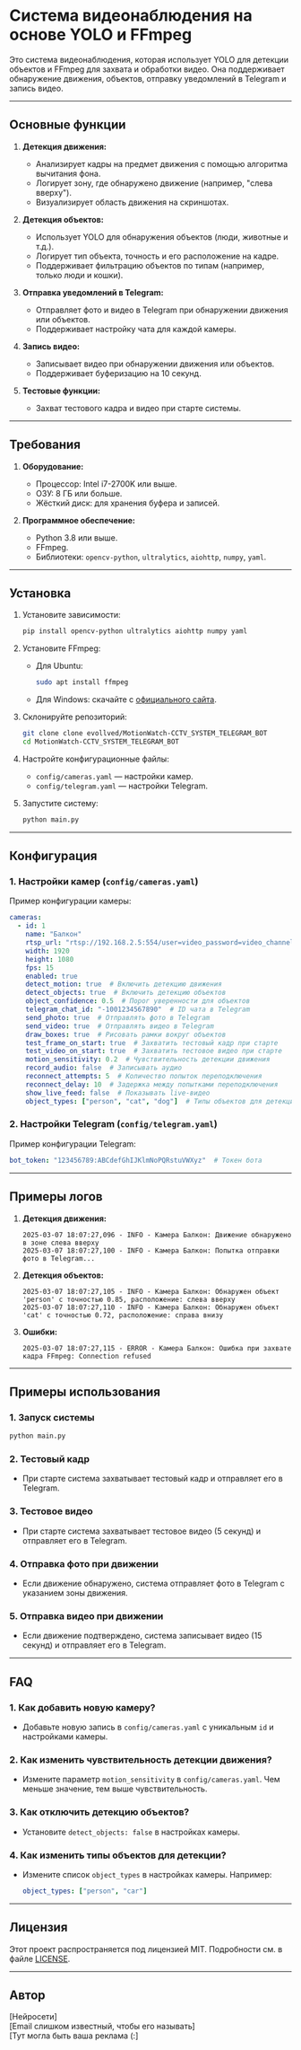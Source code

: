 # Система видеонаблюдения на основе YOLO и FFmpeg

Это система видеонаблюдения, которая использует YOLO для детекции объектов и FFmpeg для захвата и обработки видео. Она поддерживает обнаружение движения, объектов, отправку уведомлений в Telegram и запись видео.

---

## **Основные функции**

1. **Детекция движения:**
   - Анализирует кадры на предмет движения с помощью алгоритма вычитания фона.
   - Логирует зону, где обнаружено движение (например, "слева вверху").
   - Визуализирует область движения на скриншотах.

2. **Детекция объектов:**
   - Использует YOLO для обнаружения объектов (люди, животные и т.д.).
   - Логирует тип объекта, точность и его расположение на кадре.
   - Поддерживает фильтрацию объектов по типам (например, только люди и кошки).

3. **Отправка уведомлений в Telegram:**
   - Отправляет фото и видео в Telegram при обнаружении движения или объектов.
   - Поддерживает настройку чата для каждой камеры.

4. **Запись видео:**
   - Записывает видео при обнаружении движения или объектов.
   - Поддерживает буферизацию на 10 секунд.

5. **Тестовые функции:**
   - Захват тестового кадра и видео при старте системы.

---

## **Требования**

1. **Оборудование:**
   - Процессор: Intel i7-2700K или выше.
   - ОЗУ: 8 ГБ или больше.
   - Жёсткий диск: для хранения буфера и записей.

2. **Программное обеспечение:**
   - Python 3.8 или выше.
   - FFmpeg.
   - Библиотеки: `opencv-python`, `ultralytics`, `aiohttp`, `numpy`, `yaml`.

---

## **Установка**

1. Установите зависимости:
   ```bash
   pip install opencv-python ultralytics aiohttp numpy yaml
   ```

2. Установите FFmpeg:
   - Для Ubuntu:
     ```bash
     sudo apt install ffmpeg
     ```
   - Для Windows: скачайте с [официального сайта](https://ffmpeg.org/download.html).

3. Склонируйте репозиторий:
   ```bash
   git clone clone evollved/MotionWatch-CCTV_SYSTEM_TELEGRAM_BOT
   cd MotionWatch-CCTV_SYSTEM_TELEGRAM_BOT
   ```

4. Настройте конфигурационные файлы:
   - `config/cameras.yaml` — настройки камер.
   - `config/telegram.yaml` — настройки Telegram.

5. Запустите систему:
   ```bash
   python main.py
   ```

---

## **Конфигурация**

### **1. Настройки камер (`config/cameras.yaml`)**

Пример конфигурации камеры:

```yaml
cameras:
  - id: 1
    name: "Балкон"
    rtsp_url: "rtsp://192.168.2.5:554/user=video_password=video_channel=0_stream=0&onvif=0.sdp?real_stream"
    width: 1920
    height: 1080
    fps: 15
    enabled: true
    detect_motion: true  # Включить детекцию движения
    detect_objects: true  # Включить детекцию объектов
    object_confidence: 0.5  # Порог уверенности для объектов
    telegram_chat_id: "-1001234567890"  # ID чата в Telegram
    send_photo: true  # Отправлять фото в Telegram
    send_video: true  # Отправлять видео в Telegram
    draw_boxes: true  # Рисовать рамки вокруг объектов
    test_frame_on_start: true  # Захватить тестовый кадр при старте
    test_video_on_start: true  # Захватить тестовое видео при старте
    motion_sensitivity: 0.2  # Чувствительность детекции движения
    record_audio: false  # Записывать аудио
    reconnect_attempts: 5  # Количество попыток переподключения
    reconnect_delay: 10  # Задержка между попытками переподключения
    show_live_feed: false  # Показывать live-видео
    object_types: ["person", "cat", "dog"]  # Типы объектов для детекции
```

### **2. Настройки Telegram (`config/telegram.yaml`)**

Пример конфигурации Telegram:

```yaml
bot_token: "123456789:ABCdefGhIJKlmNoPQRstuVWXyz"  # Токен бота
```

---

## **Примеры логов**

1. **Детекция движения:**
   ```
   2025-03-07 18:07:27,096 - INFO - Камера Балкон: Движение обнаружено в зоне слева вверху
   2025-03-07 18:07:27,100 - INFO - Камера Балкон: Попытка отправки фото в Telegram...
   ```

2. **Детекция объектов:**
   ```
   2025-03-07 18:07:27,105 - INFO - Камера Балкон: Обнаружен объект 'person' с точностью 0.85, расположение: слева вверху
   2025-03-07 18:07:27,110 - INFO - Камера Балкон: Обнаружен объект 'cat' с точностью 0.72, расположение: справа внизу
   ```

3. **Ошибки:**
   ```
   2025-03-07 18:07:27,115 - ERROR - Камера Балкон: Ошибка при захвате кадра FFmpeg: Connection refused
   ```

---

## **Примеры использования**

### **1. Запуск системы**
```bash
python main.py
```

### **2. Тестовый кадр**
- При старте система захватывает тестовый кадр и отправляет его в Telegram.

### **3. Тестовое видео**
- При старте система захватывает тестовое видео (5 секунд) и отправляет его в Telegram.

### **4. Отправка фото при движении**
- Если движение обнаружено, система отправляет фото в Telegram с указанием зоны движения.

### **5. Отправка видео при движении**
- Если движение подтверждено, система записывает видео (15 секунд) и отправляет его в Telegram.

---

## **FAQ**

### **1. Как добавить новую камеру?**
- Добавьте новую запись в `config/cameras.yaml` с уникальным `id` и настройками камеры.

### **2. Как изменить чувствительность детекции движения?**
- Измените параметр `motion_sensitivity` в `config/cameras.yaml`. Чем меньше значение, тем выше чувствительность.

### **3. Как отключить детекцию объектов?**
- Установите `detect_objects: false` в настройках камеры.

### **4. Как изменить типы объектов для детекции?**
- Измените список `object_types` в настройках камеры. Например:
  ```yaml
  object_types: ["person", "car"]
  ```

---

## **Лицензия**

Этот проект распространяется под лицензией MIT. Подробности см. в файле [LICENSE](LICENSE).

---

## **Автор**

[Нейросети]  
[Email слишком известный, чтобы его называть]  
[Тут могла быть ваша реклама (:]
